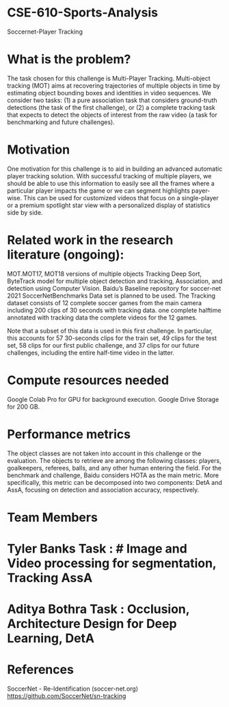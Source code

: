 # CSE-610-Sports-Analysis

  
Soccernet-Player Tracking

 
# What is the problem?
The task chosen for this challenge is Multi-Player Tracking. Multi-object tracking (MOT) aims at recovering trajectories of multiple objects in time by estimating object bounding boxes and identities in video sequences. We consider two tasks: (1) a pure association task that considers ground-truth detections (the task of the first challenge), or (2) a complete tracking task that expects to detect the objects of interest from the raw video (a task for benchmarking and future challenges).

# Motivation
One motivation for this challenge is to aid in building an advanced automatic player tracking solution. With successful tracking of multiple players, we should be able to use this information to easily see all the frames where a particular player impacts the game or we can segment highlights payer-wise. This can be used for customized videos that focus on a single-player or a premium spotlight star view with a personalized display of statistics side by side.

# Related work in the research literature (ongoing):
MOT.MOT17, MOT18 versions of multiple objects Tracking
Deep Sort, ByteTrack model for multiple object detection and tracking, Association, and detection using Computer Vision. 
Baidu’s Baseline repository for soccer-net 2021 SoccerNetBenchmarks Data set is planned to be used.
The Tracking dataset consists of 12 complete soccer games from the main camera including 200 clips of 30 seconds with tracking data.
one complete halftime annotated with tracking data the complete videos for the 12 games.

Note that a subset of this data is used in this first challenge. In particular, this accounts for 57 30-seconds clips for the train set, 49 clips for the test set, 58 clips for our first public challenge, and 37 clips for our future challenges, including the entire half-time video in the latter.

# Compute resources needed
Google Colab Pro for GPU for background execution. 
Google Drive Storage for 200 GB.
# Performance metrics
The object classes are not taken into account in this challenge or the evaluation. The objects to retrieve are among the following classes: players, goalkeepers, referees, balls, and any other human entering the field.
For the benchmark and challenge, Baidu considers HOTA as the main metric. More specifically, this metric can be decomposed into two components: DetA and AssA, focusing on detection and association accuracy, respectively.

# Team Members 
# Tyler Banks Task : # Image and Video processing for segmentation, Tracking AssA
# Aditya Bothra Task : Occlusion, Architecture Design for Deep Learning, DetA

# References
SoccerNet - Re-Identification (soccer-net.org)
https://github.com/SoccerNet/sn-tracking 
